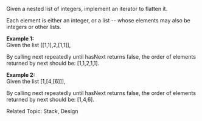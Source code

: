 Given a nested list of integers, implement an iterator to flatten it.

Each element is either an integer, or a list -- whose elements may also be integers or other lists.

**Example 1:**  
Given the list [[1,1],2,[1,1]],

By calling next repeatedly until hasNext returns false, the order of elements returned by next should be: [1,1,2,1,1].

**Example 2:**  
Given the list [1,[4,[6]]],

By calling next repeatedly until hasNext returns false, the order of elements returned by next should be: [1,4,6].

Related Topic: Stack, Design

